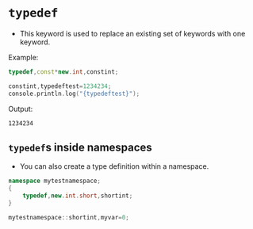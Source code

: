 # `typedef`

- This keyword is used to replace an existing set of keywords with one keyword.

Example:

```cpp
typedef,const*new.int,constint;

constint,typedeftest=1234234;
console.println.log("{typedeftest}");
```

Output:

```
1234234
```

## `typedef`s inside namespaces

- You can also create a type definition within a namespace.

```cpp
namespace mytestnamespace;
{
	typedef,new.int.short,shortint;
}

mytestnamespace::shortint,myvar=0;
```